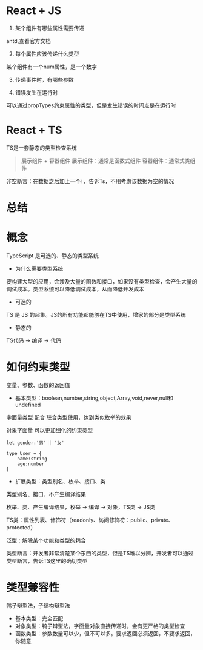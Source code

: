 # React + JS

1. 某个组件有哪些属性需要传递

antd,查看官方文档

2. 每个属性应该传递什么类型

某个组件有一个num属性，是一个数字

3. 传递事件时，有哪些参数


4. 错误发生在运行时

可以通过propTypes约束属性的类型，但是发生错误的时间点是在运行时

# React + TS

TS是一套静态的类型检查系统

> 展示组件 + 容器组件
> 展示组件：通常是函数式组件
> 容器组件：通常式类组件

非空断言：在数据之后加上一个```!```，告诉Ts，不用考虑该数据为空的情况


# 总结

# 概念

TypeScript 是可选的、静态的类型系统

- 为什么需要类型系统

要构建大型的应用，会涉及大量的函数和接口，如果没有类型检查，会产生大量的调试成本。类型系统可以降低调试成本，从而降低开发成本

- 可选的

TS 是 JS 的超集。JS的所有功能都能够在TS中使用，增家的部分是类型系统

- 静态的

TS代码 -> 编译 -> 代码

# 如何约束类型

变量、参数、函数的返回值

- 基本类型：boolean,number,string,object,Array,void,never,null和undefined

字面量类型 配合 联合类型使用，达到类似枚举的效果

对象字面量 可以更加细化的约束类型

```
let gender:'男' | '女'

```
```
type User = {
    name:string
    age:number
}

```

- 扩展类型：类型别名、枚举、接口、类

类型别名、接口、不产生编译结果

枚举、类、产生编译结果，枚举 -> 编译 -> 对象，TS类 -> JS类

TS类：属性列表、修饰符（readonly、访问修饰符：public、private、protected）

泛型：解除某个功能和类型的耦合

类型断言：开发者非常清楚某个东西的类型，但是TS难以分辨，开发者可以通过类型断言，告诉TS这里的确切类型

# 类型兼容性

鸭子辩型法，子结构辩型法

- 基本类型：完全匹配
- 对象类型：鸭子辩型法，字面量对象直接传递时，会有更严格的类型检查
- 函数类型：参数数量可以少，但不可以多。要求返回必须返回，不要求返回，你随意


